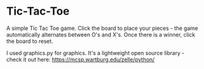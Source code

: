 # Tic-Tac-Toe

A simple Tic Tac Toe game. Click the board to place your pieces - the game automatically alternates between O's and X's. Once there is a winner, click the board to reset.

I used graphics.py for graphics. It's a lightweight open source library - check it out here: https://mcsp.wartburg.edu/zelle/python/
